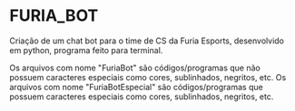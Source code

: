 # FURIA_BOT
Criação de um chat bot para o time de CS da Furia Esports, desenvolvido em python, programa feito para terminal.

Os arquivos com nome "FuriaBot" são códigos/programas que não possuem caracteres especiais como cores, sublinhados, negritos, etc. 
Os arquivos com nome "FuriaBotEspecial" são códigos/programas que possuem caracteres especiais como cores, sublinhados, negritos, etc.
